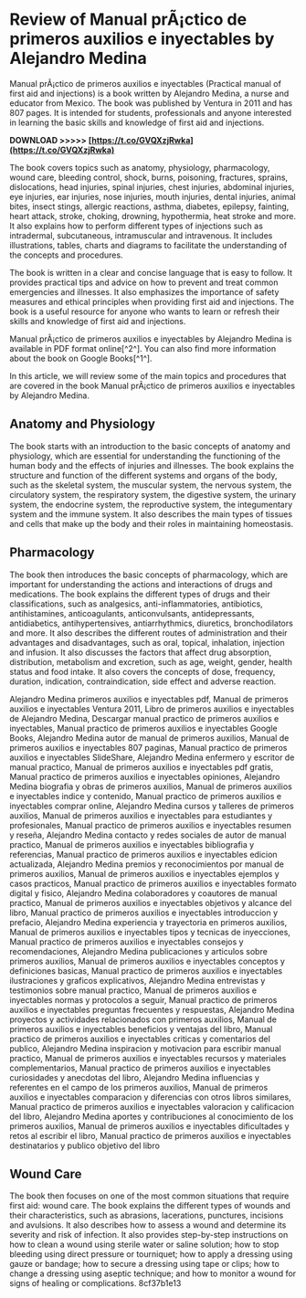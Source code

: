 # Review of Manual prÃ¡ctico de primeros auxilios e inyectables by Alejandro Medina
 
Manual prÃ¡ctico de primeros auxilios e inyectables (Practical manual of first aid and injections) is a book written by Alejandro Medina, a nurse and educator from Mexico. The book was published by Ventura in 2011 and has 807 pages. It is intended for students, professionals and anyone interested in learning the basic skills and knowledge of first aid and injections.
 
**DOWNLOAD >>>>> [https://t.co/GVQXzjRwka](https://t.co/GVQXzjRwka)**


 
The book covers topics such as anatomy, physiology, pharmacology, wound care, bleeding control, shock, burns, poisoning, fractures, sprains, dislocations, head injuries, spinal injuries, chest injuries, abdominal injuries, eye injuries, ear injuries, nose injuries, mouth injuries, dental injuries, animal bites, insect stings, allergic reactions, asthma, diabetes, epilepsy, fainting, heart attack, stroke, choking, drowning, hypothermia, heat stroke and more. It also explains how to perform different types of injections such as intradermal, subcutaneous, intramuscular and intravenous. It includes illustrations, tables, charts and diagrams to facilitate the understanding of the concepts and procedures.
 
The book is written in a clear and concise language that is easy to follow. It provides practical tips and advice on how to prevent and treat common emergencies and illnesses. It also emphasizes the importance of safety measures and ethical principles when providing first aid and injections. The book is a useful resource for anyone who wants to learn or refresh their skills and knowledge of first aid and injections.
 
Manual prÃ¡ctico de primeros auxilios e inyectables by Alejandro Medina is available in PDF format online[^2^]. You can also find more information about the book on Google Books[^1^].
  
In this article, we will review some of the main topics and procedures that are covered in the book Manual prÃ¡ctico de primeros auxilios e inyectables by Alejandro Medina.
 
## Anatomy and Physiology
 
The book starts with an introduction to the basic concepts of anatomy and physiology, which are essential for understanding the functioning of the human body and the effects of injuries and illnesses. The book explains the structure and function of the different systems and organs of the body, such as the skeletal system, the muscular system, the nervous system, the circulatory system, the respiratory system, the digestive system, the urinary system, the endocrine system, the reproductive system, the integumentary system and the immune system. It also describes the main types of tissues and cells that make up the body and their roles in maintaining homeostasis.
 
## Pharmacology
 
The book then introduces the basic concepts of pharmacology, which are important for understanding the actions and interactions of drugs and medications. The book explains the different types of drugs and their classifications, such as analgesics, anti-inflammatories, antibiotics, antihistamines, anticoagulants, anticonvulsants, antidepressants, antidiabetics, antihypertensives, antiarrhythmics, diuretics, bronchodilators and more. It also describes the different routes of administration and their advantages and disadvantages, such as oral, topical, inhalation, injection and infusion. It also discusses the factors that affect drug absorption, distribution, metabolism and excretion, such as age, weight, gender, health status and food intake. It also covers the concepts of dose, frequency, duration, indication, contraindication, side effect and adverse reaction.
 
Alejandro Medina primeros auxilios e inyectables pdf,  Manual de primeros auxilios e inyectables Ventura 2011,  Libro de primeros auxilios e inyectables de Alejandro Medina,  Descargar manual practico de primeros auxilios e inyectables,  Manual practico de primeros auxilios e inyectables Google Books,  Alejandro Medina autor de manual de primeros auxilios,  Manual de primeros auxilios e inyectables 807 paginas,  Manual practico de primeros auxilios e inyectables SlideShare,  Alejandro Medina enfermero y escritor de manual practico,  Manual de primeros auxilios e inyectables pdf gratis,  Manual practico de primeros auxilios e inyectables opiniones,  Alejandro Medina biografia y obras de primeros auxilios,  Manual de primeros auxilios e inyectables indice y contenido,  Manual practico de primeros auxilios e inyectables comprar online,  Alejandro Medina cursos y talleres de primeros auxilios,  Manual de primeros auxilios e inyectables para estudiantes y profesionales,  Manual practico de primeros auxilios e inyectables resumen y reseña,  Alejandro Medina contacto y redes sociales de autor de manual practico,  Manual de primeros auxilios e inyectables bibliografia y referencias,  Manual practico de primeros auxilios e inyectables edicion actualizada,  Alejandro Medina premios y reconocimientos por manual de primeros auxilios,  Manual de primeros auxilios e inyectables ejemplos y casos practicos,  Manual practico de primeros auxilios e inyectables formato digital y fisico,  Alejandro Medina colaboradores y coautores de manual practico,  Manual de primeros auxilios e inyectables objetivos y alcance del libro,  Manual practico de primeros auxilios e inyectables introduccion y prefacio,  Alejandro Medina experiencia y trayectoria en primeros auxilios,  Manual de primeros auxilios e inyectables tipos y tecnicas de inyecciones,  Manual practico de primeros auxilios e inyectables consejos y recomendaciones,  Alejandro Medina publicaciones y articulos sobre primeros auxilios,  Manual de primeros auxilios e inyectables conceptos y definiciones basicas,  Manual practico de primeros auxilios e inyectables ilustraciones y graficos explicativos,  Alejandro Medina entrevistas y testimonios sobre manual practico,  Manual de primeros auxilios e inyectables normas y protocolos a seguir,  Manual practico de primeros auxilios e inyectables preguntas frecuentes y respuestas,  Alejandro Medina proyectos y actividades relacionados con primeros auxilios,  Manual de primeros auxilios e inyectables beneficios y ventajas del libro,  Manual practico de primeros auxilios e inyectables criticas y comentarios del publico,  Alejandro Medina inspiracion y motivacion para escribir manual practico,  Manual de primeros auxilios e inyectables recursos y materiales complementarios,  Manual practico de primeros auxilios e inyectables curiosidades y anecdotas del libro,  Alejandro Medina influencias y referentes en el campo de los primeros auxilios,  Manual de primeros auxilios e inyectables comparacion y diferencias con otros libros similares,  Manual practico de primeros auxilios e inyectables valoracion y calificacion del libro,  Alejandro Medina aportes y contribuciones al conocimiento de los primeros auxilios,  Manual de primeros auxilios e inyectables dificultades y retos al escribir el libro,  Manual practico de primeros auxilios e inyectables destinatarios y publico objetivo del libro
 
## Wound Care
 
The book then focuses on one of the most common situations that require first aid: wound care. The book explains the different types of wounds and their characteristics, such as abrasions, lacerations, punctures, incisions and avulsions. It also describes how to assess a wound and determine its severity and risk of infection. It also provides step-by-step instructions on how to clean a wound using sterile water or saline solution; how to stop bleeding using direct pressure or tourniquet; how to apply a dressing using gauze or bandage; how to secure a dressing using tape or clips; how to change a dressing using aseptic technique; and how to monitor a wound for signs of healing or complications.
 8cf37b1e13
 
